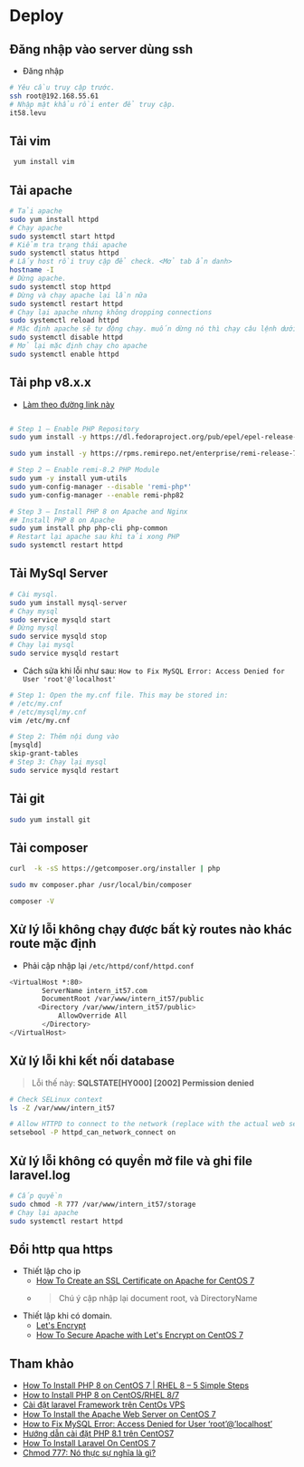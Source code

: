 # Deploy

## Đăng nhập vào server dùng ssh

- Đăng nhập
<!-- 
@Rcv! Le Vu : 192.168.55.61 root/it58.levu
@Rcv! Tran Dat : 192.168.55.62 root/it59.trandat
 -->
```sh
# Yêu cầu truy cập trước.
ssh root@192.168.55.61
# Nhập mật khẩu rồi enter để truy cập.
it58.levu
```

## Tải vim

```sh
 yum install vim
 ```

## Tải apache

```sh
# Tải apache
sudo yum install httpd
# Chạy apache
sudo systemctl start httpd
# Kiểm tra trạng thái apache
sudo systemctl status httpd
# Lấy host rồi truy cập để check. <Mở tab ẩn danh>
hostname -I
# Dừng apache.
sudo systemctl stop httpd
# Dừng và chạy apache lại lần nữa
sudo systemctl restart httpd
# Chạy lại apache nhưng không dropping connections
sudo systemctl reload httpd
# Mặc định apache sẽ tự động chạy. muốn dừng nó thì chạy câu lệnh dưới.
sudo systemctl disable httpd
# Mở lại mặc định chạy cho apache
sudo systemctl enable httpd
```

## Tải php v8.x.x

- [Làm theo đường link này](https://www.websitevidya.com/how-to-install-php-8-on-centos-7-rhel-8/)

```sh

# Step 1 – Enable PHP Repository
sudo yum install -y https://dl.fedoraproject.org/pub/epel/epel-release-latest-7.noarch.rpm

sudo yum install -y https://rpms.remirepo.net/enterprise/remi-release-7.rpm

# Step 2 – Enable remi-8.2 PHP Module
sudo yum -y install yum-utils
sudo yum-config-manager --disable 'remi-php*'
sudo yum-config-manager --enable remi-php82

# Step 3 – Install PHP 8 on Apache and Nginx
## Install PHP 8 on Apache
sudo yum install php php-cli php-common
# Restart lại apache sau khi tải xong PHP
sudo systemctl restart httpd
```

## Tải MySql Server

```sh
# Cài mysql.
sudo yum install mysql-server
# Chạy mysql
sudo service mysqld start
# Dừng mysql
sudo service mysqld stop
# Chạy lại mysql
sudo service mysqld restart
```

- Cách sửa khi lỗi như sau: `How to Fix MySQL Error: Access Denied for User 'root'@'localhost'`

```sh
# Step 1: Open the my.cnf file. This may be stored in:
# /etc/my.cnf
# /etc/mysql/my.cnf
vim /etc/my.cnf

# Step 2: Thêm nội dung vào
[mysqld]
skip-grant-tables
# Step 3: Chạy lại mysql
sudo service mysqld restart
```

## Tải git

```sh
sudo yum install git
```

## Tải composer

```sh
curl  -k -sS https://getcomposer.org/installer | php

sudo mv composer.phar /usr/local/bin/composer

composer -V

```

## Xử lý lỗi không chạy được bất kỳ routes nào khác route mặc định

- Phải cập nhập lại `/etc/httpd/conf/httpd.conf`

```sh
<VirtualHost *:80>
        ServerName intern_it57.com
        DocumentRoot /var/www/intern_it57/public
       <Directory /var/www/intern_it57/public>
            AllowOverride All
        </Directory>
</VirtualHost>
```

## Xử lý lỗi khi kết nối database

> Lỗi thế này: **SQLSTATE[HY000] [2002] Permission denied**

```sh
# Check SELinux context
ls -Z /var/www/intern_it57

# Allow HTTPD to connect to the network (replace with the actual web server user)
setsebool -P httpd_can_network_connect on
```

## Xử lý lỗi không có quyền mở file và ghi file laravel.log

```sh
# Cấp quyền
sudo chmod -R 777 /var/www/intern_it57/storage
# Chạy lại apache
sudo systemctl restart httpd
```

## Đổi http qua https

- Thiết lập cho ip
  - [How To Create an SSL Certificate on Apache for CentOS 7](https://www.digitalocean.com/community/tutorials/how-to-create-an-ssl-certificate-on-apache-for-centos-7)
  - > Chú ý cập nhập lại document root, và DirectoryName
- Thiết lập khi có domain.
  - [Let's Encrypt](https://letsencrypt.org/vi/docs/)
  - [How To Secure Apache with Let's Encrypt on CentOS 7](https://www.digitalocean.com/community/tutorials/how-to-secure-apache-with-let-s-encrypt-on-centos-7)  

## Tham khảo

- [How To Install PHP 8 on CentOS 7 | RHEL 8 – 5 Simple Steps](https://www.websitevidya.com/how-to-install-php-8-on-centos-7-rhel-8/)
- [How to Install PHP 8 on CentOS/RHEL 8/7](https://www.tecmint.com/install-php-8-on-centos/)
- [Cài đặt laravel Framework trên CentOs VPS](https://viblo.asia/p/cai-dat-laravel-framework-tren-centos-vps-mrDkMMjPkzL)
- [How To Install the Apache Web Server on CentOS 7](https://www.digitalocean.com/community/tutorials/how-to-install-the-apache-web-server-on-centos-7)
- [How to Fix MySQL Error: Access Denied for User ‘root’@’localhost’](https://www.databasestar.com/access-denied-for-user-root-at-localhost/)
- [Hướng dẫn cài đặt PHP 8.1 trên CentOS7](https://huongdan.azdigi.com/huong-dan-cai-dat-php-8-1-tren-centos7/)
- [How To Install Laravel On CentOS 7](https://operavps.com/docs/install-laravel-on-centos/)
- [Chmod 777: Nó thực sự nghĩa là gì?](https://viblo.asia/p/chmod-777-no-thuc-su-nghia-la-gi-E375zw4JKGW?fbclid=IwAR3nJAlb6nhILWm4cGZgoDjn1PiW3dOTbzQA9CoyF2VtfVJRgDU6sOXjmIY)
